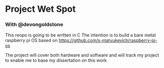 # Project Wet Spot

### With @devongoldstone

This reopo is going to be written in C
The intention is to build a bare metal raspberry pi OS based on https://github.com/s-matyukevich/raspberry-pi-os

The project will cover both hardware and software and will track my project to enable me to base my dissertation on this work
